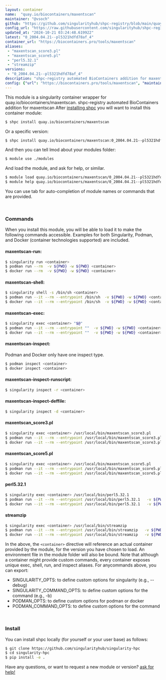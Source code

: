 ```yaml
---
layout: container
name:  "quay.io/biocontainers/maxentscan"
maintainer: "@vsoch"
github: "https://github.com/singularityhub/shpc-registry/blob/main/quay.io/biocontainers/maxentscan/container.yaml"
config_url: "https://raw.githubusercontent.com/singularityhub/shpc-registry/main/quay.io/biocontainers/maxentscan/container.yaml"
updated_at: "2024-10-21 03:24:48.619922"
latest: "0_2004.04.21--pl5321hdfd78af_4"
container_url: "https://biocontainers.pro/tools/maxentscan"
aliases:
 - "maxentscan_score3.pl"
 - "maxentscan_score5.pl"
 - "perl5.32.1"
 - "streamzip"
versions:
 - "0_2004.04.21--pl5321hdfd78af_4"
description: "shpc-registry automated BioContainers addition for maxentscan"
config: {"url": "https://biocontainers.pro/tools/maxentscan", "maintainer": "@vsoch", "description": "shpc-registry automated BioContainers addition for maxentscan", "latest": {"0_2004.04.21--pl5321hdfd78af_4": "sha256:06488462c7e5fef512486bb244d03d885330ac9c9796ad51dfa0077ddb80e4e6"}, "tags": {"0_2004.04.21--pl5321hdfd78af_4": "sha256:06488462c7e5fef512486bb244d03d885330ac9c9796ad51dfa0077ddb80e4e6"}, "docker": "quay.io/biocontainers/maxentscan", "aliases": {"maxentscan_score3.pl": "/usr/local/bin/maxentscan_score3.pl", "maxentscan_score5.pl": "/usr/local/bin/maxentscan_score5.pl", "perl5.32.1": "/usr/local/bin/perl5.32.1", "streamzip": "/usr/local/bin/streamzip"}}
---
```


This module is a singularity container wrapper for quay.io/biocontainers/maxentscan.
shpc-registry automated BioContainers addition for maxentscan
After [installing shpc](#install) you will want to install this container module:


```bash
$ shpc install quay.io/biocontainers/maxentscan
```

Or a specific version:

```bash
$ shpc install quay.io/biocontainers/maxentscan:0_2004.04.21--pl5321hdfd78af_4
```

And then you can tell lmod about your modules folder:

```bash
$ module use ./modules
```

And load the module, and ask for help, or similar.

```bash
$ module load quay.io/biocontainers/maxentscan/0_2004.04.21--pl5321hdfd78af_4
$ module help quay.io/biocontainers/maxentscan/0_2004.04.21--pl5321hdfd78af_4
```

You can use tab for auto-completion of module names or commands that are provided.

<br>

### Commands

When you install this module, you will be able to load it to make the following commands accessible.
Examples for both Singularity, Podman, and Docker (container technologies supported) are included.

#### maxentscan-run:

```bash
$ singularity run <container>
$ podman run --rm  -v ${PWD} -w ${PWD} <container>
$ docker run --rm  -v ${PWD} -w ${PWD} <container>
```

#### maxentscan-shell:

```bash
$ singularity shell -s /bin/sh <container>
$ podman run --it --rm --entrypoint /bin/sh  -v ${PWD} -w ${PWD} <container>
$ docker run --it --rm --entrypoint /bin/sh  -v ${PWD} -w ${PWD} <container>
```

#### maxentscan-exec:

```bash
$ singularity exec <container> "$@"
$ podman run --it --rm --entrypoint ""  -v ${PWD} -w ${PWD} <container> "$@"
$ docker run --it --rm --entrypoint ""  -v ${PWD} -w ${PWD} <container> "$@"
```

#### maxentscan-inspect:

Podman and Docker only have one inspect type.

```bash
$ podman inspect <container>
$ docker inspect <container>
```

#### maxentscan-inspect-runscript:

```bash
$ singularity inspect -r <container>
```

#### maxentscan-inspect-deffile:

```bash
$ singularity inspect -d <container>
```


#### maxentscan_score3.pl

```bash
$ singularity exec <container> /usr/local/bin/maxentscan_score3.pl
$ podman run --it --rm --entrypoint /usr/local/bin/maxentscan_score3.pl   -v ${PWD} -w ${PWD} <container> -c " $@"
$ docker run --it --rm --entrypoint /usr/local/bin/maxentscan_score3.pl   -v ${PWD} -w ${PWD} <container> -c " $@"
```


#### maxentscan_score5.pl

```bash
$ singularity exec <container> /usr/local/bin/maxentscan_score5.pl
$ podman run --it --rm --entrypoint /usr/local/bin/maxentscan_score5.pl   -v ${PWD} -w ${PWD} <container> -c " $@"
$ docker run --it --rm --entrypoint /usr/local/bin/maxentscan_score5.pl   -v ${PWD} -w ${PWD} <container> -c " $@"
```


#### perl5.32.1

```bash
$ singularity exec <container> /usr/local/bin/perl5.32.1
$ podman run --it --rm --entrypoint /usr/local/bin/perl5.32.1   -v ${PWD} -w ${PWD} <container> -c " $@"
$ docker run --it --rm --entrypoint /usr/local/bin/perl5.32.1   -v ${PWD} -w ${PWD} <container> -c " $@"
```


#### streamzip

```bash
$ singularity exec <container> /usr/local/bin/streamzip
$ podman run --it --rm --entrypoint /usr/local/bin/streamzip   -v ${PWD} -w ${PWD} <container> -c " $@"
$ docker run --it --rm --entrypoint /usr/local/bin/streamzip   -v ${PWD} -w ${PWD} <container> -c " $@"
```



In the above, the `<container>` directive will reference an actual container provided
by the module, for the version you have chosen to load. An environment file in the
module folder will also be bound. Note that although a container
might provide custom commands, every container exposes unique exec, shell, run, and
inspect aliases. For anycommands above, you can export:

 - SINGULARITY_OPTS: to define custom options for singularity (e.g., --debug)
 - SINGULARITY_COMMAND_OPTS: to define custom options for the command (e.g., -b)
 - PODMAN_OPTS: to define custom options for podman or docker
 - PODMAN_COMMAND_OPTS: to define custom options for the command

<br>

### Install

You can install shpc locally (for yourself or your user base) as follows:

```bash
$ git clone https://github.com/singularityhub/singularity-hpc
$ cd singularity-hpc
$ pip install -e .
```

Have any questions, or want to request a new module or version? [ask for help!](https://github.com/singularityhub/singularity-hpc/issues)